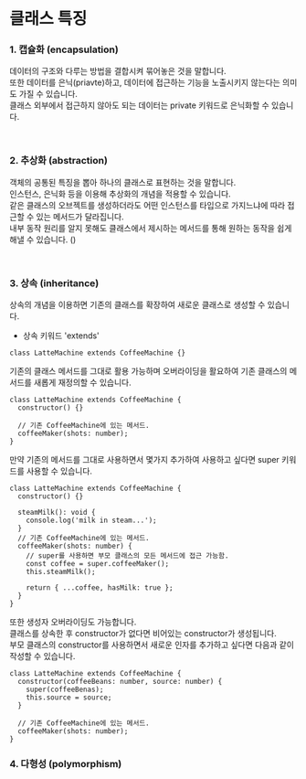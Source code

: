 # 클래스 특징

### 1. 캡슐화 (encapsulation)

데이터의 구조와 다루는 방법을 결합시켜 묶어놓은 것을 말합니다.
</br>
또한 데이터를 은닉(priavte)하고, 데이터에 접근하는 기능을 노출시키지 않는다는 의미도 가질 수 있습니다.
</br>
클래스 외부에서 접근하지 않아도 되는 데이터는 private 키워드로 은닉화할 수 있습니다.

</br>

### 2. 추상화 (abstraction)

객체의 공통된 특징을 뽑아 하나의 클래스로 표현하는 것을 말합니다.
</br>
인스턴스, 은닉화 등을 이용해 추상화의 개념을 적용할 수 있습니다.
</br>
같은 클래스의 오브젝트를 생성하더라도 어떤 인스턴스를 타입으로 가지느냐에 따라 접근할 수 있는 메서드가 달라집니다.
</br>
내부 동작 원리를 알지 못해도 클래스에서 제시하는 메서드를 통해 원하는 동작을 쉽게 해낼 수 있습니다. ()

</br>

### 3. 상속 (inheritance)

상속의 개념을 이용하면 기존의 클래스를 확장하여 새로운 클래스로 생성할 수 있습니다.

- 상속 키워드 'extends'

```tsx
class LatteMachine extends CoffeeMachine {}
```

기존의 클래스 메서드를 그대로 활용 가능하며 오버라이딩을 활요하여 기존 클래스의 메서드를 새롭게 재정의할 수 있습니다.

```tsx
class LatteMachine extends CoffeeMachine {
  constructor() {}

  // 기존 CoffeeMachine에 있는 메서드.
  coffeeMaker(shots: number);
}
```

만약 기존의 메서드를 그대로 사용하면서 몇가지 추가하여 사용하고 싶다면 super 키워드를 사용할 수 있습니다.

```tsx
class LatteMachine extends CoffeeMachine {
  constructor() {}

  steamMilk(): void {
    console.log('milk in steam...');
  }
  // 기존 CoffeeMachine에 있는 메서드.
  coffeeMaker(shots: number) {
    // super를 사용하면 부모 클래스의 모든 메서드에 접근 가능함.
    const coffee = super.coffeeMaker();
    this.steamMilk();

    return { ...coffee, hasMilk: true };
  }
}
```

또한 생성자 오버라이딩도 가능합니다.<br>
클래스를 상속한 후 constructor가 없다면 비어있는 constructor가 생성됩니다. <br>
부모 클래스의 constructor를 사용하면서 새로운 인자를 추가하고 싶다면 다음과 같이 작성할 수 있습니다.

```tsx
class LatteMachine extends CoffeeMachine {
  constructor(coffeeBeans: number, source: number) {
    super(coffeeBenas);
    this.source = source;
  }

  // 기존 CoffeeMachine에 있는 메서드.
  coffeeMaker(shots: number);
}
```

### 4. 다형성 (polymorphism)
